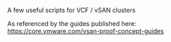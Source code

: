 A few useful scripts for VCF / vSAN clusters

As referenced by the guides published here: https://core.vmware.com/vsan-proof-concept-guides
